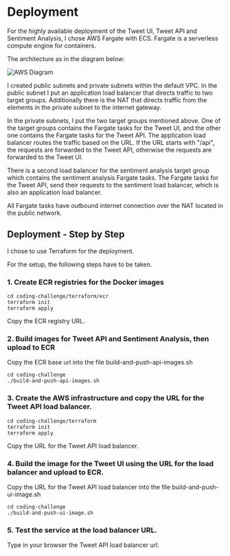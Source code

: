 # Deployment

For the highly available deployment of the Tweet UI, Tweet API and Sentiment Analysis, I chose AWS Fargate with ECS. Fargate is a serverless compute engine for containers. 

The architecture as in the diagram below:

![AWS Diagram](https://github.com/elifkus/coding-challenge/blob/master/terraform/aws-diagram.png?raw=true)

I created public subnets and private subnets within the default VPC. In the public subnet I put an application load balancer that directs traffic to two target groups. Additionally there is the NAT that directs traffic from the elements in the private subnet to the internet gateway.  

In the private subnets, I put the two target groups mentioned above. One of the target groups contains the Fargate tasks for the Tweet UI, and the other one contains the Fargate tasks for the Tweet API. The application load balancer routes the traffic based on the URL. If the URL starts with "/api", the requests are forwarded to the Tweet API, otherwise the requests are forwarded to the Tweet UI.

There is a second load balancer for the sentiment analysis target group which contains the sentiment analysis Fargate tasks. The Fargate tasks for the Tweet API, send their requests to the sentiment load balancer, which is also an application load balancer. 

All Fargate tasks have outbound internet connection over the NAT located in the public network. 


## Deployment - Step by Step

I chose to use Terraform for the deployment. 

For the setup, the following steps have to be taken.

### 1. Create ECR registries for the Docker images

```
cd coding-challenge/terraform/ecr
terraform init
terraform apply
```
Copy the ECR registry URL.

### 2. Build images for Tweet API and Sentiment Analysis, then upload to ECR

Copy the ECR base url into the file build-and-push-api-images.sh

```
cd coding-challenge
./build-and-push-api-images.sh
```

### 3. Create the AWS infrastructure and copy the URL for the Tweet API load balancer.  

```
cd coding-challenge/terraform
terraform init
terraform apply
```
Copy the URL for the Tweet API load balancer. 

### 4. Build the image for the Tweet UI using the URL for the load balancer and upload to ECR.

Copy the URL for the Tweet API load balancer into the file build-and-push-ui-image.sh

```
cd coding-challenge
./build-and-push-ui-image.sh
```

### 5. Test the service at the load balancer URL. 

Type in your browser the Tweet API load balancer url.  





